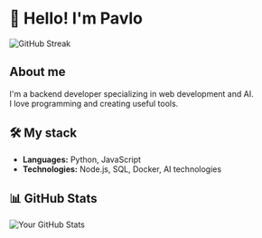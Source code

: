 # 👋 Hello! I'm Pavlo

![GitHub Streak](https://github-readme-streak-stats.herokuapp.com/?user=YourGitHubUsername&theme=dark)

## About me

I'm a backend developer specializing in web development and AI.  
I love programming and creating useful tools.  

## 🛠 My stack  
- **Languages:** Python, JavaScript  
- **Technologies:** Node.js, SQL, Docker, AI technologies  

## 📊 GitHub Stats  
![Your GitHub Stats](https://github-readme-stats.vercel.app/api?username=YourGitHubUsername&show_icons=true&theme=dark)
